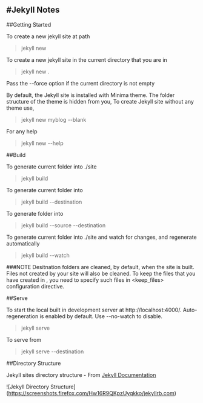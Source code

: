 #Jekyll Notes
-------------

##Getting Started

To create a new jekyll site at path
> jekyll new <PATH>

To create a new jekyll site in the current directory that you are in
> jekyll new .

Pass the --force option if the current directory is not empty

By default, the Jekyll site is installed with Minima theme. The folder structure of the theme is hidden from you,
To create Jekyll site without any theme use,
> jekyll new myblog --blank

For any help 
> jekyll new --help

##Build

To generate current folder into ./site
> jekyll build

To generate current folder into <destination>
> jekyll build --destination <destination>

To generate <source> folder into <destination>
> jekyll build --source <source> --destination <destination>

To generate current folder into ./site and watch for changes, and regenerate automatically
> jekyll build --watch

###NOTE
Desitnation folders are cleaned, by default, when the site is built. Files not created by your site will also be cleaned. To keep the files that you have created in <destination>, you need to specify such files in <keep_files> configuration directive.

##Serve

To start the local built in development server at http://localhost:4000/.
Auto-regeneration is enabled by default. Use --no-watch to disable.
> jekyll serve

To serve from <destination>
> jekyll serve --destination <destination>

##Directory Structure

Jekyll sites directory structure -  From [Jekyll Documentation](https://jekyllrb.com/docs/structure/)

![Jekyll Directory Structure]
(https://screenshots.firefox.com/Hw16R9QKpzUyqkko/jekyllrb.com)

